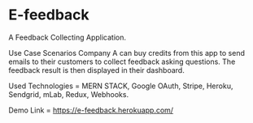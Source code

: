 # E-feedback
A Feedback Collecting Application.

Use Case Scenarios
Company A can buy credits from this app to send emails to their customers to collect feedback asking questions. 
The feedback result is then displayed in their dashboard. 

Used Technologies = MERN STACK, Google OAuth, Stripe, Heroku, Sendgrid, mLab, Redux, Webhooks.

Demo Link = https://e-feedback.herokuapp.com/

